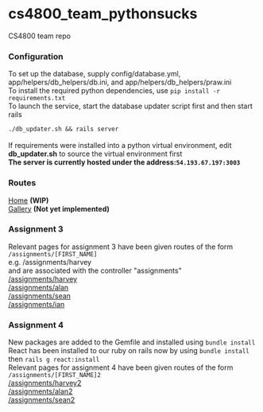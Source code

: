 # cs4800_team_pythonsucks
CS4800 team repo<br>
<h3>Configuration</h3>
To set up the database, supply config/database.yml, app/helpers/db_helpers/db.ini, and app/helpers/db_helpers/praw.ini<br>
To install the required python dependencies, use <code>pip install -r requirements.txt</code><br>
To launch the service, start the database updater script first and then start rails<br>
<code>
./db_updater.sh && rails server
</code><br>
If requirements were installed into a python virtual environment, edit <strong>db_updater.sh</strong> to source the virtual environment first<br>
<strong>The server is currently hosted under the address:<code>54.193.67.197:3003</code></strong>
<h3>Routes</h3>
<p>
  <a href="http://54.193.67.197:3003/">Home</a> <strong>(WIP)</strong><br>
  <a href="http://54.193.67.197:3003/gallery">Gallery</a> <strong>(Not yet implemented)</strong>
</p>
<h3>Assignment 3</h3>
<p>
  Relevant pages for assignment 3 have been given routes of the form<br>
  <code>/assignments/[FIRST_NAME]</code><br>
  e.g. /assignments/harvey<br>
  and are associated with the controller "assignments"<br>
  <a href="http://54.193.67.197:3003/assignments/harvey">/assignments/harvey</a><br>
  <a href="http://54.193.67.197:3003/assignments/alan">/assignments/alan</a><br>
  <a href="http://54.193.67.197:3003/assignments/sean">/assignments/sean</a><br>
  <a href="http://54.193.67.197:3003/assignments/ian">/assignments/ian</a><br>
</p>
<h3>Assignment 4</h3>
<p>
  New packages are added to the Gemfile and installed using <code>bundle install</code><br>
  React has been installed to our ruby on rails now by using <code>bundle install</code> then <code>rails g react:install</code> <br>
  Relevant pages for assignment 4 have been given routes of the form<br>
  <code>/assignments/[FIRST_NAME]2</code><br>
  <a href="http://54.193.67.197:3003/assignments/harvey2">/assignments/harvey2</a><br>
  <a href="http://54.193.67.197:3003/assignments/alan2">/assignments/alan2</a><br>
  <a href="http://54.193.67.197:3003/assignments/sean2">/assignments/sean2</a><br>
</p>
